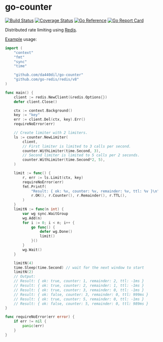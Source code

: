 # go-counter

[![Build Status](https://travis-ci.com/da440dil/go-counter.svg?branch=master)](https://travis-ci.com/da440dil/go-counter)
[![Coverage Status](https://coveralls.io/repos/github/da440dil/go-counter/badge.svg?branch=master)](https://coveralls.io/github/da440dil/go-counter?branch=master)
[![Go Reference](https://pkg.go.dev/badge/github.com/da440dil/go-counter.svg)](https://pkg.go.dev/github.com/da440dil/go-counter)
[![Go Report Card](https://goreportcard.com/badge/github.com/da440dil/go-counter)](https://goreportcard.com/report/github.com/da440dil/go-counter)

Distributed rate limiting using [Redis](https://redis.io/).

[Example](./examples/limiter/main.go) usage:

```go 
import (
	"context"
	"fmt"
	"sync"
	"time"

	"github.com/da440dil/go-counter"
	"github.com/go-redis/redis/v8"
)

func main() {
	client := redis.NewClient(&redis.Options{})
	defer client.Close()

	ctx := context.Background()
	key := "key"
	err := client.Del(ctx, key).Err()
	requireNoError(err)

	// Create limiter with 2 limiters.
	ls := counter.NewLimiter(
		client,
		// First limiter is limited to 3 calls per second.
		counter.WithLimiter(time.Second, 3),
		// Second limiter is limited to 5 calls per 2 seconds.
		counter.WithLimiter(time.Second*2, 5),
	)

	limit := func() {
		r, err := ls.Limit(ctx, key)
		requireNoError(err)
		fmt.Printf(
			"Result: { ok: %v, counter: %v, remainder: %v, ttl: %v }\n",
			r.OK(), r.Counter(), r.Remainder(), r.TTL(),
		)
	}
	limitN := func(n int) {
		var wg sync.WaitGroup
		wg.Add(n)
		for i := 0; i < n; i++ {
			go func() {
				defer wg.Done()
				limit()
			}()
		}
		wg.Wait()
	}

	limitN(4)
	time.Sleep(time.Second) // wait for the next window to start
	limitN(2)
	// Output:
	// Result: { ok: true, counter: 1, remainder: 2, ttl: -1ms }
	// Result: { ok: true, counter: 2, remainder: 1, ttl: -1ms }
	// Result: { ok: true, counter: 3, remainder: 0, ttl: -1ms }
	// Result: { ok: false, counter: 3, remainder: 0, ttl: 999ms }
	// Result: { ok: true, counter: 5, remainder: 0, ttl: -1ms }
	// Result: { ok: false, counter: 5, remainder: 0, ttl: 989ms }
}

func requireNoError(err error) {
	if err != nil {
		panic(err)
	}
}
```
